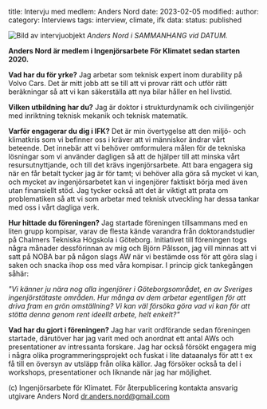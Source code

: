 title: Intervju med medlem: Anders Nord
date: 2023-02-05
modified:
author:
category: Interviews
tags: interview, climate, ifk
data:
status: published

![Bild av intervjuobjekt]({{post_url}}/data/INTERVJUBILD)
*Anders Nord i SAMMANHANG vid DATUM.*

**Anders Nord är medlem i Ingenjörsarbete För Klimatet sedan starten 2020.**

**Vad har du för yrke?**
Jag arbetar som teknisk expert inom durability på Volvo Cars. Det är mitt jobb
att se till att vi provar rätt och utför rätt beräkningar så att vi kan säkerställa
att nya bilar håller en hel livstid.

**Vilken utbildning har du?**
Jag är doktor i strukturdynamik och civilingenjör med inriktning teknisk mekanik
och teknisk matematik.

**Varför engagerar du dig i IFK?**
Det är min övertygelse att den miljö- och klimatkris som vi befinner oss i kräver
att vi människor ändrar vårt beteende. Det innebär att vi behöver omformulera
målen för de tekniska lösningar som vi använder dagligen så att de hjälper till
att minska vårt resursutnyttjande, och till det krävs ingenjörsarbete. Att bara
engagera sig när en får betalt tycker jag är för tamt; vi behöver alla göra så
mycket vi kan, och mycket av ingenjörsarbetet kan vi ingenjörer faktiskt börja
med även utan finansiellt stöd. Jag tycker också att det är viktigt att prata
om problematiken så att vi som arbetar med teknisk utveckling har dessa tankar
med oss i vårt dagliga verk.

**Hur hittade du föreningen?**
Jag startade föreningen tillsammans med en liten grupp kompisar, varav de flesta
kände varandra från doktorandstudier på Chalmers Tekniska Högskola i Göteborg.
Initiativet till föreningen togs några månader dessförinnan av mig och Björn Pålsson,
jag vill minnas att vi satt på NOBA bar på någon slags AW när vi bestämde oss
för att göra slag i saken och snacka ihop oss med våra kompisar. I princip gick
tankegången såhär:

*"Vi känner ju nära nog alla ingenjörer i Göteborgsområdet, en av Sveriges
ingenjörstätaste områden. Hur många av dem arbetar egentligen för att driva fram
en grön omställning? Vi kan väl försöka göra vad vi kan för att stötta denna genom
rent ideellt arbete, helt enkelt?"*

**Vad har du gjort i föreningen?**
Jag har varit ordförande sedan föreningen startade, därutöver har jag varit med
och anordnat ett antal AWs och presentationer av intressanta forskare. Jag har
också försökt engagera mig i några olika programmeringsprojekt och fuskat i lite
dataanalys för att t ex få till en översyn av utsläpp från olika källor. Jag försöker
också ta del i workshops, presentationer och liknande när jag har möjlighet.

(c) Ingenjörsarbete för Klimatet. För återpublicering kontakta ansvarig utgivare
Anders Nord dr.anders.nord@gmail.com
